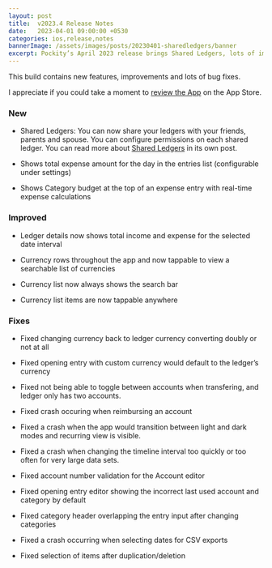 ```yaml
---
layout: post
title:  v2023.4 Release Notes
date:   2023-04-01 09:00:00 +0530
categories: ios,release,notes
bannerImage: /assets/images/posts/20230401-sharedledgers/banner
excerpt: Pockity’s April 2023 release brings Shared Ledgers, lots of improvements and bug fixes.
---
```


This build contains new features, improvements and lots of bug fixes. 

I appreciate if you could take a moment to [review the App](https://apps.apple.com/app/pockity/id1475098830?action=write-review) on the App Store.

### New 

- Shared Ledgers: You can now share your ledgers with your friends, parents and spouse. You can configure permissions on each shared ledger. You can read more about [Shared Ledgers](/blog/2023-04-01/shared-ledgers/) in its own post.

- Shows total expense amount for the day in the entries list  (configurable under settings)

- Shows Category budget at the top of an expense entry with real-time expense calculations 

### Improved

- Ledger details now shows total income and expense for the selected date interval

- Currency rows throughout the app and now tappable to view a searchable list of currencies

- Currency list now always shows the search bar

- Currency list items are now tappable anywhere  

### Fixes 

- Fixed changing currency back to ledger currency converting doubly or not at all

- Fixed opening entry with custom currency would default to the ledger’s currency

- Fixed not being able to toggle between accounts when transfering, and ledger only has two accounts.

- Fixed crash occuring when reimbursing an account

- Fixed a crash when the app would transition between light and dark modes and recurring view is visible.

- Fixed a crash when changing the timeline interval too quickly or too often for very large data sets.  

- Fixed account number validation for the Account editor

- Fixed opening entry editor showing the incorrect last used account and category by default

- Fixed category header overlapping the entry input after changing categories

- Fixed a crash occurring when selecting dates for CSV exports 

- Fixed selection of items after duplication/deletion